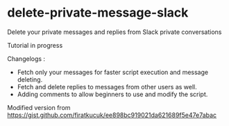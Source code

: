 # delete-private-message-slack
Delete your private messages and replies from Slack private conversations

Tutorial in progress


Changelogs :
- Fetch only your messages for faster script execution and message deleting.
- Fetch and delete replies to messages from other users as well.
- Adding comments to allow beginners to use and modify the script.

Modified version from https://gist.github.com/firatkucuk/ee898bc919021da621689f5e47e7abac
